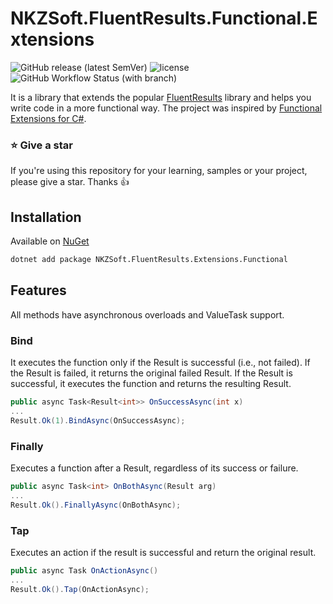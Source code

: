 # NKZSoft.FluentResults.Functional.Extensions

![GitHub release (latest SemVer)](https://img.shields.io/github/v/release/nkz-soft/NKZSoft.FluentResults.Extensions.Functional?style=flat-square)
![license](https://img.shields.io/github/license/nkz-soft/NKZSoft.FluentResults.Extensions.Functional?style=flat-square)
![GitHub Workflow Status (with branch)](https://img.shields.io/github/actions/workflow/status/nkz-soft/NKZSoft.FluentResults.Extensions.Functional/build.yaml)

It is a library that extends the popular [FluentResults](https://github.com/altmann/FluentResults) library and helps you write code in a more functional way.
The project was inspired by [Functional Extensions for C#](https://github.com/vkhorikov/CSharpFunctionalExtensions).

### ⭐ Give a star

If you're using this repository for your learning, samples or your project, please give a star. Thanks :+1:

## Installation

Available on [NuGet](https://www.nuget.org/packages/NKZSoft.FluentResults.Extensions.Functional/)

```bash
dotnet add package NKZSoft.FluentResults.Extensions.Functional
```

## Features
All methods have asynchronous overloads and ValueTask support.

### Bind

It executes the function only if the Result is successful (i.e., not failed). If the Result is failed, it returns the original failed Result. 
If the Result is successful, it executes the function and returns the resulting Result.

```csharp
public async Task<Result<int>> OnSuccessAsync(int x)
...
Result.Ok(1).BindAsync(OnSuccessAsync);
```

### Finally

Executes a function after a Result, regardless of its success or failure.

```csharp
public async Task<int> OnBothAsync(Result arg)
...
Result.Ok().FinallyAsync(OnBothAsync);
```
### Tap

Executes an action if the result is successful and return the original result.

```csharp
public async Task OnActionAsync()
...
Result.Ok().Tap(OnActionAsync);
```
